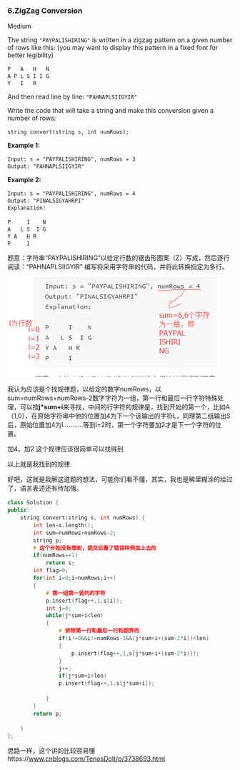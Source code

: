 ### 6.ZigZag Conversion

Medium

The string `"PAYPALISHIRING"` is written in a zigzag pattern on a given number of rows like this: (you may want to display this pattern in a fixed font for better legibility)

```
P   A   H   N
A P L S I I G
Y   I   R
```

And then read line by line: `"PAHNAPLSIIGYIR"`

Write the code that will take a string and make this conversion given a number of rows:

```
string convert(string s, int numRows);
```

**Example 1:**

```
Input: s = "PAYPALISHIRING", numRows = 3
Output: "PAHNAPLSIIGYIR"
```

**Example 2:**

```
Input: s = "PAYPALISHIRING", numRows = 4
Output: "PINALSIGYAHRPI"
Explanation:

P     I    N
A   L S  I G
Y A   H R
P     I
```

题意：字符串“PAYPALISHIRING”以给定行数的锯齿形图案（Z）写成，然后逐行阅读：“PAHNAPLSIIGYIR”
编写将采用字符串的代码，并将此转换指定为多行。

![1](1.png)

我认为应该是个找规律题，以给定的数字numRows，以sum=numRows+numRows-2数字字符为一组，第一行和最后一行字符特殊处理，可以按**j*sum+i**来寻找，中间的行字符的规律是，找到开始的第一个，比如A（1,0），在原始字符串中他的位置加4为下一个该输出的字符L，同理第二组输出S后，原始位置加4为I...........等到i=2时，第一个字符要加2才是下一个字符的位置。

加4，加2 这个规律应该很简单可以找得到

以上就是我找到的规律.

好吧，这就是我解这道题的想法，可能你们看不懂，其实，我也是稀里糊涂的给过了，语言表述还有待加强。





```c++
class Solution {
public:
    string convert(string s, int numRows) {
        int len=s.length();
        int sum=numRows+numRows-2;
        string p;
        # 这个开始没有想到，提交后看了错误样例加上去的
        if(numRows==1)
            return s;
        int flag=0;
        for(int i=0;i<numRows;i++)
        {
            # 第一组第一竖列的字符
            p.insert(flag++,1,s[i]);
            int j=0;
            while(j*sum+i<len)
            {
                # 排除第一行和最后一行和超界的
                if(i!=0&&i!=numRows-1&&(j*sum+i+(sum-2*i))<len)
                {
                    p.insert(flag++,1,s[j*sum+i+(sum-2*i)]);
                }  
                j++;
                if(j*sum+i<len)
                p.insert(flag++,1,s[j*sum+i]);
                    
            }
        }
        return p;
        
    }
};
```



思路一样，这个讲的比较容易懂https://www.cnblogs.com/TenosDoIt/p/3738693.html